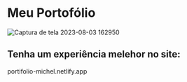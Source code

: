 # Meu Portofólio
![Captura de tela 2023-08-03 162950](https://github.com/micher12/portifolio/assets/84326814/baf98305-aef0-4805-b330-59ba5375abed)

## Tenha um experiência melehor no site: 
portifolio-michel.netlify.app
